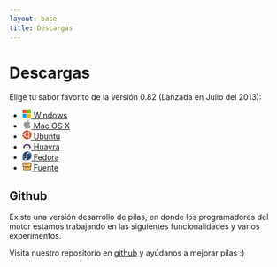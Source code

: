 ```yaml
---
layout: base 
title: Descargas
---
```


# Descargas

Elige tu sabor favorito de la versión 0.82 (Lanzada en Julio del 2013):

<ul id='descargas'>
 <li><a href='d_windows.html'><img width=16 height=16 src='images/windows.png'> Windows</a></li>
 <li><a href='d_mac.html'><img width=16 height=16 src='images/platform_mac.png'> Mac OS X</a></li>
 <li><a href='d_ubuntu.html'><img width=16 height=16 src='images/ico-ubuntu.png'> Ubuntu</a></li>
 <li><a href='http://huayra.conectarigualdad.gob.ar/'><img width=16 height=16 src='images/huayra.png'> Huayra</a></li>
 <li><a href='http://morpheusv.fedorapeople.org/pilas/0.80-5/pilas-0.80-5.fc18.src.rpm'><img width=16 height=16 src='images/fedora.png'> Fedora</a></li>
 <li><a href='d_codigo.html'><img width=16 height=16 src='images/menu_pack.gif'> Fuente</a></li>
</ul>



## Github

Existe una versión desarrollo de pilas, en donde los programadores del
motor estamos trabajando en las siguientes funcionalidades y varios experimentos.

Visita
nuestro repositorio en <a href='https://github.com/hugoruscitti/pilas'>github</a> y ayúdanos
a mejorar pilas :)
